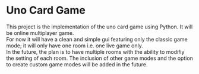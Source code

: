 # Uno Card Game

This project is the implementation of the uno card game using Python. It will be online multiplayer game.  
For now it will have a clean and simple gui featuring only the classic game mode; it will only have one room i.e. one live game only.  
In the future, the plan is to have multiple rooms with the ability to modifiy the setting of each room. The inclusion of other game modes and the option to create custom game modes will be added in the future.
